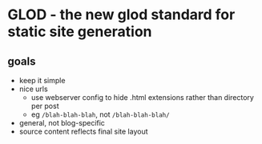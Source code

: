 # GLOD - the new glod standard for static site generation

## goals

- keep it simple
- nice urls
  - use webserver config to hide .html extensions rather than directory per post
  - eg `/blah-blah-blah`, not `/blah-blah-blah/`
- general, not blog-specific
- source content reflects final site layout

